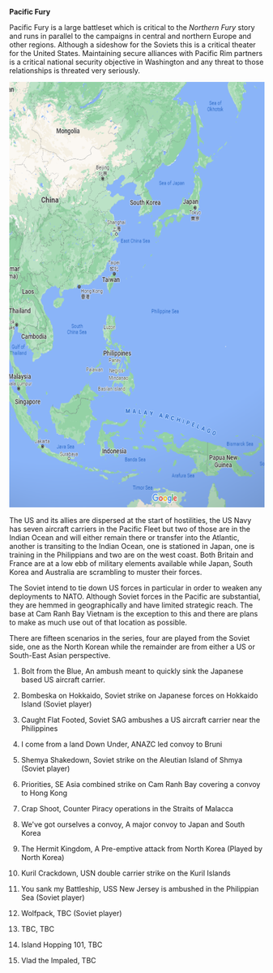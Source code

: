 **Pacific Fury**

Pacific Fury is a large battleset which is critical to the *Northern
Fury* story and runs in parallel to the campaigns in central and
northern Europe and other regions. Although a sideshow for the Soviets
this is a critical theater for the United States. Maintaining secure
alliances with Pacific Rim partners is a critical national security
objective in Washington and any threat to those relationships is
threated very seriously.

<img src="/assets\images\aar\pf\image1.png" style="width:6.5in;height:8.73056in" alt="Map Description automatically generated" />

The US and its allies are dispersed at the start of hostilities, the US
Navy has seven aircraft carriers in the Pacific Fleet but two of those
are in the Indian Ocean and will either remain there or transfer into
the Atlantic, another is transiting to the Indian Ocean, one is
stationed in Japan, one is training in the Philippians and two are on
the west coast. Both Britain and France are at a low ebb of military
elements available while Japan, South Korea and Australia are scrambling
to muster their forces.

The Soviet intend to tie down US forces in particular in order to weaken
any deployments to NATO. Although Soviet forces in the Pacific are
substantial, they are hemmed in geographically and have limited
strategic reach. The base at Cam Ranh Bay Vietnam is the exception to
this and there are plans to make as much use out of that location as
possible.

There are fifteen scenarios in the series, four are played from the
Soviet side, one as the North Korean while the remainder are from either
a US or South-East Asian perspective.

1.  Bolt from the Blue, An ambush meant to quickly sink the Japanese
    based US aircraft carrier.

2.  Bombeska on Hokkaido, Soviet strike on Japanese forces on Hokkaido
    Island (Soviet player)

3.  Caught Flat Footed, Soviet SAG ambushes a US aircraft carrier near
    the Philippines

4.  I come from a land Down Under, ANAZC led convoy to Bruni

5.  Shemya Shakedown, Soviet strike on the Aleutian Island of Shmya
    (Soviet player)

6.  Priorities, SE Asia combined strike on Cam Ranh Bay covering a
    convoy to Hong Kong

7.  Crap Shoot, Counter Piracy operations in the Straits of Malacca

8.  We've got ourselves a convoy, A major convoy to Japan and South
    Korea

9.  The Hermit Kingdom, A Pre-emptive attack from North Korea (Played by
    North Korea)

10. Kuril Crackdown, USN double carrier strike on the Kuril Islands

11. You sank my Battleship, USS New Jersey is ambushed in the Philippian
    Sea (Soviet player)

12. Wolfpack, TBC (Soviet player)

13. TBC, TBC

14. Island Hopping 101, TBC

15. Vlad the Impaled, TBC

